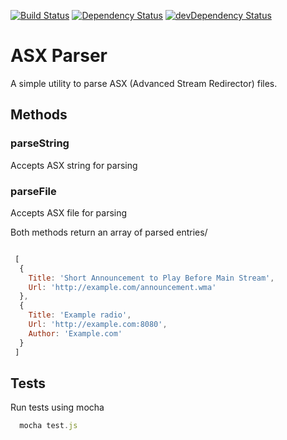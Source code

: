 [![Build Status](https://travis-ci.org/sumitchawla/asx-parser.svg?branch=master)](https://travis-ci.org/sumitchawla/asx-parser)
[![Dependency Status](https://david-dm.org/sumitchawla/asx-parser.png)](https://david-dm.org/sumitchawla/asx-parser) 
[![devDependency Status](https://david-dm.org/sumitchawla/asx-parser/dev-status.png)](https://david-dm.org/sumitchawla/asx-parser#info=devDependencies)


# ASX Parser

A simple utility to parse ASX (Advanced Stream Redirector) files. 
## Methods

### parseString
  Accepts ASX string for parsing
### parseFile
  Accepts ASX file for parsing

Both methods return an array of parsed entries/

```js

 [ 
  { 
    Title: 'Short Announcement to Play Before Main Stream',
    Url: 'http://example.com/announcement.wma' 
  },
  { 
    Title: 'Example radio',
    Url: 'http://example.com:8080',
    Author: 'Example.com' 
  } 
 ]

```
## Tests

Run tests using mocha

```js
  mocha test.js

```
